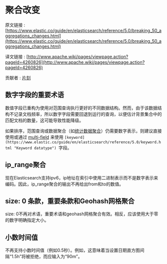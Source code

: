 # 聚合改变

原文链接 : [https://www.elastic.co/guide/en/elasticsearch/reference/5.0/breaking_50_aggregations_changes.html](https://www.elastic.co/guide/en/elasticsearch/reference/5.0/breaking_50_aggregations_changes.html)

译文链接 : [http://www.apache.wiki/pages/viewpage.action?pageId=4260826](http://www.apache.wiki/pages/viewpage.action?pageId=4260826)

贡献者 : [片刻](/display/~jiangzhonglian)

## 数字字段的重要术语

数值字段已重构为使用对范围查询执行更好的不同数据结构。然而，由于该数据结构不记录文档频率，所以数字字段需要回退到运行的查询，以便估计背景集合中的匹配文档的数量，这可能导致性能降级。

如果排序，范围查询或数据聚合（如[统计数据聚合](https://www.elastic.co/guide/en/elasticsearch/reference/5.0/search-aggregations-metrics-stats-aggregation.html)）仍需要数字表示，则建议直接使用或通过 [multi-field](https://www.elastic.co/guide/en/elasticsearch/reference/5.0/multi-fields.html "fields") 来使用 `[keyword](https://www.elastic.co/guide/en/elasticsearch/reference/5.0/keyword.html "Keyword datatype") `字段。

## ip_range聚合

现在Elasticsearch支持ipv6，ip地址在索引中使用二进制表示而不是数字表示来编码。因此，ip_range聚合的输出不再给出from和to的数值。

## size: 0 条款，重要条款和Geohash网格聚合

size: 0不再对术语，重要术语和geohash网格聚合有效。相反，应该使用大于零的数字明确指定大小。

## 小数时间值

不再支持小数时间值（例如0.5秒）。例如，这意味着当设置日期直方图间隔“1.5h”将被拒绝，而应输入为“90m”。